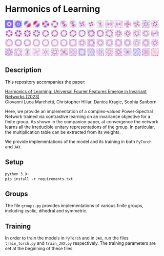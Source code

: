 # Harmonics of Learning
<p align="center">
<img src="figs/harmonics-rotation-wide-fig.png" alt="Rotational harmonics" width="800" />
</p>

## Description
This repository accompanies the paper:

[Harmonics of Learning: Universal Fourier Features Emerge in Invariant Networks (2023)](https://arxiv.org/abs/2312.08550)<br>
Giovanni Luca Marchetti, Christopher Hillar, Danica Kragic, Sophia Sanborn

Here, we provide an implementation of a complex-valued Power-Spectral Network trained via contrastive learning on an invariance objective for a finite group. As shown in the companion paper, at convergence the network learns all the irreducible unitary representations of the group. In particular, the multiplication table can be extracted from its weights.

We provide implementations of the model and its training in both `PyTorch` and `JAX`.


## Setup
```
python 3.8+
pip install -r requirements.txt
```


## Groups
The file `groups.py` provides implementations of various finite groups, including cyclic, dihedral and symmetric.

## Training
In order to train the models in `PyTorch` and in `JAX`, run the files `train_torch.py` and `train_JAX.py` respectively. The training parameters are set at the beginning of these files.

